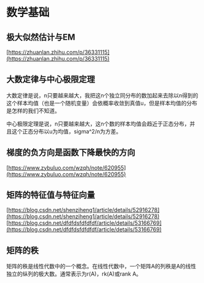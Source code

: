 # 数学基础

## 极大似然估计与EM

[https://zhuanlan.zhihu.com/p/36331115](https://zhuanlan.zhihu.com/p/36331115)


## 大数定律与中心极限定理

大数定律是说，n只要越来越大，我把这n个独立同分布的数加起来去除以n得到的这个样本均值（也是一个随机变量）会依概率收敛到真值u，但是样本均值的分布是怎样的我们不知道。

中心极限定理是说，n只要越来越大，这n个数的样本均值会趋近于正态分布，并且这个正态分布以u为均值，sigma^2/n为方差。


## 梯度的负方向是函数下降最快的方向

[https://www.zybuluo.com/wzqh/note/620955](https://www.zybuluo.com/wzqh/note/620955)


## 矩阵的特征值与特征向量
[https://blog.csdn.net/shenziheng1/article/details/52916278](https://blog.csdn.net/shenziheng1/article/details/52916278)
[https://blog.csdn.net/dfdfdsfdfdfdf/article/details/53166769](https://blog.csdn.net/dfdfdsfdfdfdf/article/details/53166769)

## 矩阵的秩
矩阵的秩是线性代数中的一个概念。在线性代数中，一个矩阵A的列秩是A的线性独立的纵列的极大数。通常表示为r(A)，rk(A)或rank A。